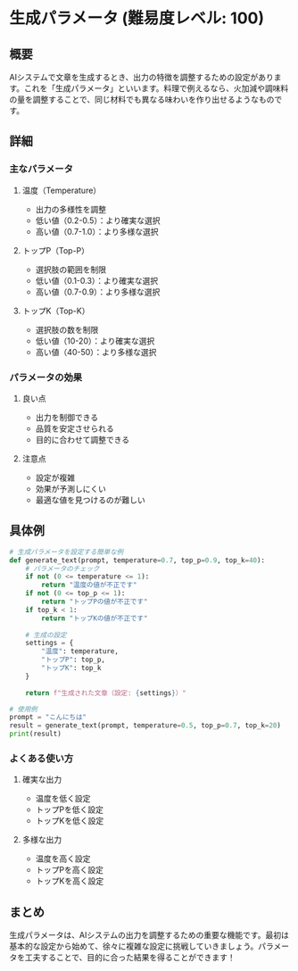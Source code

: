# 生成パラメータ (難易度レベル: 100)

## 概要
AIシステムで文章を生成するとき、出力の特徴を調整するための設定があります。これを「生成パラメータ」といいます。料理で例えるなら、火加減や調味料の量を調整することで、同じ材料でも異なる味わいを作り出せるようなものです。

## 詳細
### 主なパラメータ
1. 温度（Temperature）
   - 出力の多様性を調整
   - 低い値（0.2-0.5）：より確実な選択
   - 高い値（0.7-1.0）：より多様な選択

2. トップP（Top-P）
   - 選択肢の範囲を制限
   - 低い値（0.1-0.3）：より確実な選択
   - 高い値（0.7-0.9）：より多様な選択

3. トップK（Top-K）
   - 選択肢の数を制限
   - 低い値（10-20）：より確実な選択
   - 高い値（40-50）：より多様な選択

### パラメータの効果
1. 良い点
   - 出力を制御できる
   - 品質を安定させられる
   - 目的に合わせて調整できる

2. 注意点
   - 設定が複雑
   - 効果が予測しにくい
   - 最適な値を見つけるのが難しい

## 具体例
```python
# 生成パラメータを設定する簡単な例
def generate_text(prompt, temperature=0.7, top_p=0.9, top_k=40):
    # パラメータのチェック
    if not (0 <= temperature <= 1):
        return "温度の値が不正です"
    if not (0 <= top_p <= 1):
        return "トップPの値が不正です"
    if top_k < 1:
        return "トップKの値が不正です"
    
    # 生成の設定
    settings = {
        "温度": temperature,
        "トップP": top_p,
        "トップK": top_k
    }
    
    return f"生成された文章（設定: {settings}）"

# 使用例
prompt = "こんにちは"
result = generate_text(prompt, temperature=0.5, top_p=0.7, top_k=20)
print(result)
```

### よくある使い方
1. 確実な出力
   - 温度を低く設定
   - トップPを低く設定
   - トップKを低く設定

2. 多様な出力
   - 温度を高く設定
   - トップPを高く設定
   - トップKを高く設定

## まとめ
生成パラメータは、AIシステムの出力を調整するための重要な機能です。最初は基本的な設定から始めて、徐々に複雑な設定に挑戦していきましょう。パラメータを工夫することで、目的に合った結果を得ることができます！ 
